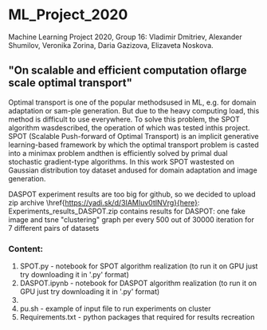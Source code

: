 # ML_Project_2020
Machine Learning Project 2020, Group 16: Vladimir Dmitriev, Alexander Shumilov, Veronika Zorina, Daria Gazizova, Elizaveta Noskova.

## "On scalable and efficient computation oflarge scale optimal transport"

Optimal transport is one of the popular methodsused in ML, e.g.  for domain adaptation or sam-ple generation. But due to the heavy computing load, this method is difficult to use everywhere. To solve this problem, the SPOT algorithm wasdescribed, the operation of which was tested inthis project. SPOT (Scalable Push-forward of Optimal Transport) is an implicit generative learning-based framework by which the optimal transport problem is casted into a minimax problem andthen is efficiently solved by primal dual stochastic gradient-type algorithms. In this work SPOT wastested on Gaussian distribution toy dataset andused for domain adaptation and image generation.

DASPOT experiment results are too big for github, so we decided to upload zip archive \href{https://yadi.sk/d/3IAMIuv0tINVrg}{here}: Experiments_results_DASPOT.zip contains results for DASPOT: one fake image and tsne "clustering" graph per every 500 out of 30000 iteration for 7 different pairs of datasets

### Content:

1) SPOT.py - notebook for SPOT algorithm realization (to run it on GPU just try downloading it in '.py' format)
2) DASPOT.ipynb - notebook for DASPOT algorithm realization (to run it on GPU just try downloading it in '.py' format)
3)
5) pu.sh - example of input file to run experiments on cluster
6) Requirements.txt - python packages that required for results recreation
